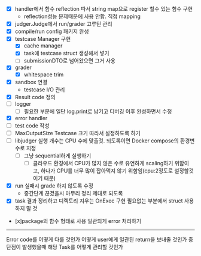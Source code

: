 - [x] handler에서 함수 reflection 따서 string map으로 register 할수 있는 함수 구현
  - reflection성능 문제때문에 사용 안함. 직접 mapping
- [x] judger.Judge에서 run/grader 고루틴 관리
- [x] compile/run config 패키지 완성
- [x] testcase Manager 구현
  - [x] cache manager
  - [x] task에 testcase struct 생성해서 넣기
  - [ ] submissionDTO로 넘어왔으면 그거 사용
- [x] grader
  - [x] whitespace trim
- [x] sandbox 연결
  - testcase I/O 관리
- [x] Result code 정의
- [ ] logger
  - [ ] 필요한 부분에 일단 log.print로 남기고 디버깅 이후 완성하면서 수정
- [x] error handler
- [ ] test code 작성
- [ ] MaxOutputSize Testcase 크기 따라서 설정하도록 하기
- [ ] libjudger 실행 개수는 CPU 수에 맞출것. 되도록이면 Docker compose의 환경변수로 지정
  - [ ] 그냥 sequential하게 실행하기
    - [ ] 클라우드 환경에서 CPU가 많지 않은 수로 유연하게 scaling하기 위함이고, 하나가 CPU를 너무 많이 잡아먹지 않기 위함임(cpu:2정도로 설정할것이기 때문)
- [x] run 실패시 grade 하지 않도록 수정
  - 중간단계 끊겼을시 마무리 정리 제대로 되도록
- [x] task 결과 정리하고 디렉토리 지우는 OnExec 구현
      필요없는 부분에서 struct 사용하지 말 것
- [x]package의 함수 형태로 사용
  일관되게 error 처리하기

---

Error code를 어떻게 다룰 것인가
어떻게 user에게 일관된 return을 보내줄 것인가
중단점이 발생했을때 해당 Task를 어떻게 관리할 것인가
